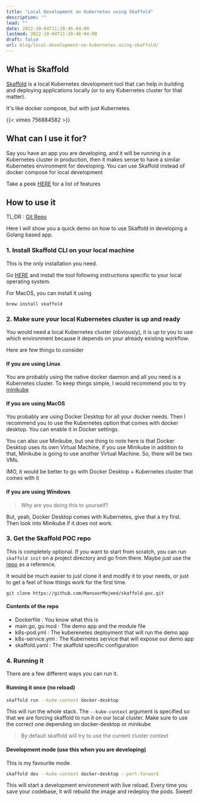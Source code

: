 ```yaml
---
title: "Local Development on Kubernetes using Skaffold"
description: ""
lead: ""
date: 2022-10-04T11:28:46-04:00
lastmod: 2022-10-04T11:28:46-04:00
draft: false
url: blog/local-development-on-kubernetes-using-skaffold/
---
```

## What is Skaffold

[Skaffold](https://skaffold.dev/) is a local Kubernetes development tool that can help in building and deploying applications locally (or to any Kubernetes cluster for that matter).

It's like docker compose, but with just Kubernetes.

{{< vimeo 756884582 >}}

## What can I use it for?

Say you have an app you are developing, and it will be running in a Kubernetes cluster in production, then it makes sense to have a similar Kubernetes environment for developing. You can use Skaffold instead of docker compose for local development

Take a peek [HERE](https://skaffold.dev/docs/#features) for a list of features


## How to use it

TL;DR : [Git Repo](https://github.com/mansoormajeed/skaffold-poc)

Here I will show you a quick demo on how to use Skaffold in developing a Golang based app.

### 1. Install Skaffold CLI on your local machine

This is the only installation you need.

Go [HERE](https://skaffold.dev/docs/install/) and install the tool following instructions specific to your local operating system.

For MacOS, you can install it using
```shell
brew install skaffold
```

### 2. Make sure your local Kubernetes cluster is up and ready

You would need a local Kubernetes cluster (obviously), it is up to you to use which environment because it depends on your already existing workflow.

Here are few things to consider

#### If you are using Linux

You are probably using the native docker daemon and all you need is a Kubernetes cluster. To keep things simple, I would recommend you to try [minikube](https://minikube.sigs.k8s.io/docs/start/) 

#### If you are using MacOS

You probably are using Docker Desktop for all your docker needs. Then I recommend you to use the Kubernetes option that comes with docker desktop. You can enable it in Docker settings.

You can also use Minikube, but one thing to note here is that Docker Desktop uses its own Virtual Machine, if you use Minikube in addition to that, Minikube is going to use another Virtual Machine. So, there will be two VMs.

IMO, it would be better to go with Docker Desktop + Kubernetes cluster that comes with it

#### If you are using Windows

> Why are you doing this to yourself?

But, yeah, Docker Desktop comes with Kubernetes, give that a try first. Then look into Minikube if it does not work.

### 3. Get the Skaffold POC repo

This is completely optional. If you want to start from scratch, you can run `skaffold init` on a project directory and go from there. Maybe just use the [repo](https://github.com/mansoormajeed/skaffold-poc) as a reference.

It would be much easier to just clone it and modify it to your needs, or just to get a feel of how things work for the first time.

```shell
git clone https://github.com/MansoorMajeed/skaffold-poc.git
```


#### Contents of the repo

- Dockerfile : You know what this is
- main.go, go.mod : The demo app and the module file
- k8s-pod.yml : The kuberenetes deployment that will run the demo app
- k8s-service.yml : The Kubernetes service that will expose our demo app
- skaffold.yaml : The skaffold specific configuration

### 4. Running it

There are a few different ways you can run it.

#### Running it once (no reload)
```bash
skaffold run --kube-context docker-desktop
```
This will run the whole stack.
The `--kube-context` argument is specified so that we are forcing skaffold to run it on our local cluster. Make sure to use the correct one depending on docker-desktop or minikube

> By default skaffold will try to use the current cluster context

#### Development mode (use this when you are developing)

This is my favourite mode.

```bash
skaffold dev --kube-context docker-desktop --port-forward
```

This will start a development environment with live reload. Every time you save your codebase, it will rebuild the image and redeploy the pods. Sweet!

